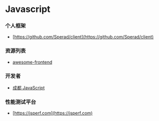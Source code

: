# Javascript

### 个人框架
- [https://github.com/Sperad/client](https://github.com/Sperad/client)

### 资源列表
- [awesome-frontend](https://github.com/JingwenTian/awesome-frontend)

### 开发者
- [成都 JavaScript](https://github.com/jschengdu/developers)

### 性能测试平台
- [https://jsperf.com](https://jsperf.com)